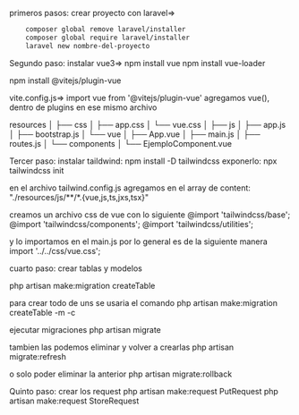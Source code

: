 primeros pasos:
crear proyecto con laravel=>
```bash
    composer global remove laravel/installer
    composer global require laravel/installer
    laravel new nombre-del-proyecto
```
Segundo paso:
instalar vue3=>
npm install vue
npm install vue-loader

npm install @vitejs/plugin-vue

vite.config.js=> import vue from '@vitejs/plugin-vue'
agregamos vue(), dentro de plugins en ese mismo archivo

resources
│
├── css
│   ├── app.css
│   └── vue.css
│
├── js
│   ├── app.js
│   ├── bootstrap.js
│   └── vue
│       ├── App.vue
│       ├── main.js
│       ├── routes.js
│       └── components
│           └── EjemploComponent.vue


Tercer paso:
instalar taildwind:
npm install -D tailwindcss
exponerlo: 
npx tailwindcss init

en el archivo tailwind.config.js agregamos en el array de content:
"./resources/js/**/*.{vue,js,ts,jxs,tsx}"

creamos un archivo css de vue con lo siguiente
@import 'tailwindcss/base';
@import 'tailwindcss/components';
@import 'tailwindcss/utilities';

y lo importamos en el main.js por lo general es de la siguiente manera
import '../../css/vue.css';

cuarto paso:
crear tablas y modelos

php artisan make:migration create<nombre>Table

para crear todo de uns se usaria el comando 
php artisan make:migration create<nombre>Table -m -c

ejecutar migraciones
php artisan migrate

tambien las podemos eliminar y volver a crearlas
php artisan migrate:refresh

o solo poder eliminar la anterior
php artisan migrate:rollback

Quinto paso:
crear los request
php artisan make:request PutRequest
php artisan make:request StoreRequest
